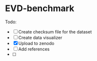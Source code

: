 # EVD-benchmark


Todo:

- [ ] Create checksum file for the dataset
- [ ] Create data visualizer
- [x] Upload to zenodo
- [ ] Add references
- [ ] 
